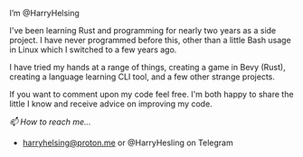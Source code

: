 I’m @HarryHelsing

I've been learning Rust and programming for nearly two years as a side project.
I have never programmed before this, other than a little Bash usage in Linux which
I switched to a few years ago.

I have tried my hands at a range of things, creating a game in Bevy (Rust),
creating a language learning CLI tool, and a few other strange projects.

If you want to comment upon my code feel free.
I'm both happy to share the little I know and receive advice on improving my code.

*📫 How to reach me...*

- harryhelsing@proton.me or @HarryHesling on Telegram

<!---
HarryHelsing/HarryHelsing is a ✨ special ✨ repository because its `README.md` (this file) appears on your GitHub profile.
You can click the Preview link to take a look at your changes.
--->
